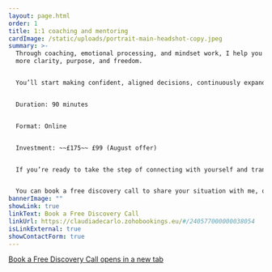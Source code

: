 ```yaml
---
layout: page.html
order: 1
title: 1:1 coaching and mentoring
cardImage: /static/uploads/portrait-main-headshot-copy.jpeg
summary: >-
  Through coaching, emotional processing, and mindset work, I help you live with
  more clarity, purpose, and freedom.


  You’ll start making confident, aligned decisions, continuously expanding your potential and possibilities, creating more ease, joy, and flow in your life.


  Duration: 90 minutes


  Format: Online


  Investment: ~~£175~~ £99 (August offer)


  If you’re ready to take the step of connecting with yourself and transforming your life from the inside out, don't hesitate to reach out.


  You can book a free discovery call to share your situation with me, or simply send me an email with whatever you’d like to share.
bannerImage: ""
showLink: true
linkText: Book a Free Discovery Call
linkUrl: https://claudiadecarlo.zohobookings.eu/#/240577000000038054
isLinkExternal: true
showContactForm: true
---
```

<a href="https://claudiadecarlo.zohobookings.eu/#/240577000000038054" rel="noopener noreferrer" class="btn" target="_blank">Book a Free Discovery Call <span class="sr-only">opens in a new tab</span></a>
